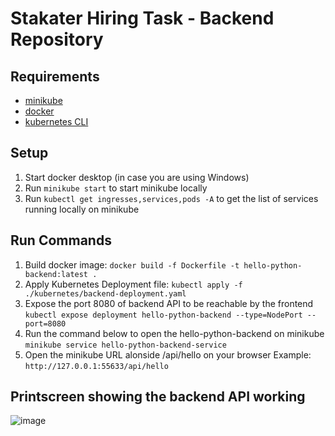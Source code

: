 # Stakater Hiring Task - Backend Repository

## Requirements

 - [minikube](https://minikube.sigs.k8s.io/docs/start/)
 - [docker](https://docs.docker.com/get-docker/)
 - [kubernetes CLI](https://kubernetes.io/docs/tasks/tools/)

## Setup

 1. Start docker desktop (in case you are using Windows)
 2. Run `minikube start` to start minikube locally 
 3. Run `kubectl get ingresses,services,pods -A` to get the list of services running locally on minikube

## Run Commands

 1.  Build docker image: 
`docker build -f Dockerfile -t hello-python-backend:latest .`
 2.  Apply Kubernetes Deployment file: 
`kubectl apply -f ./kubernetes/backend-deployment.yaml`
 3. Expose the port 8080 of backend API to be reachable by the frontend
  `kubectl expose deployment hello-python-backend --type=NodePort --port=8080`
 4. Run the command below to open the hello-python-backend on minikube
  `minikube service hello-python-backend-service`
 5. Open the minikube URL alonside /api/hello on your browser
 Example: `http://127.0.0.1:55633/api/hello`

## Printscreen showing the backend API working
![image](https://user-images.githubusercontent.com/754924/147828884-736a9e9b-47a3-4240-80d7-00aa72857ea2.png)

